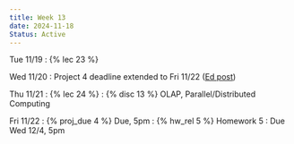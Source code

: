 ```yaml
---
title: Week 13
date: 2024-11-18
Status: Active
---
```


Tue 11/19
: {% lec 23 %}

Wed 11/20
: Project 4 deadline extended to Fri 11/22 ([Ed post](https://edstem.org/us/courses/63937/discussion/5708342))


Thu 11/21
: {% lec 24 %}
: {% disc 13 %} OLAP, Parallel/Distributed Computing

Fri 11/22
: {% proj_due 4 %} Due, 5pm
: {% hw_rel 5 %} Homework 5
  : Due Wed 12/4, 5pm
